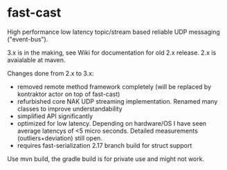 fast-cast
=========


High performance low latency topic/stream based reliable UDP messaging ("event-bus").

3.x is in the making, see Wiki for documentation for old 2.x release. 2.x is avaialable at maven.

Changes done from 2.x to 3.x:
- removed remote method framework completely (will be replaced by kontraktor actor on top of fast-cast)
- refurbished core NAK UDP streaming implementation. Renamed many classes to improve understandability
- simplified API significantly
- optimized for low latency. Depending on hardware/OS I have seen average latencys of <5 micro seconds. Detailed measurements (outliers+deviation) still open.
- requires fast-serialization 2.17 branch build for struct support

Use mvn build, the gradle build is for private use and might not work.
